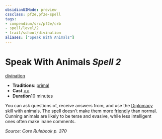 ```yaml
---
obsidianUIMode: preview
cssclass: pf2e,pf2e-spell
tags:
- compendium/src/pf2e/crb
- spell/level/2
- trait/school/divination
aliases: ["Speak With Animals"]
---
```

# Speak With Animals *Spell 2*   
[divination](divination.md)  

- **Traditions**: [primal](primal.md)
- **Cast** [>>](chapter-9-playing-the-game.md#Actions "Two-Action") 
- **Duration**10 minutes

You can ask questions of, receive answers from, and use the [Diplomacy](../skills.md#Diplomacy) skill with animals. The spell doesn't make them more [friendly](conditions.md#Friendly) than normal. Cunning animals are likely to be terse and evasive, while less intelligent ones often make inane comments.

*Source: Core Rulebook p. 370*